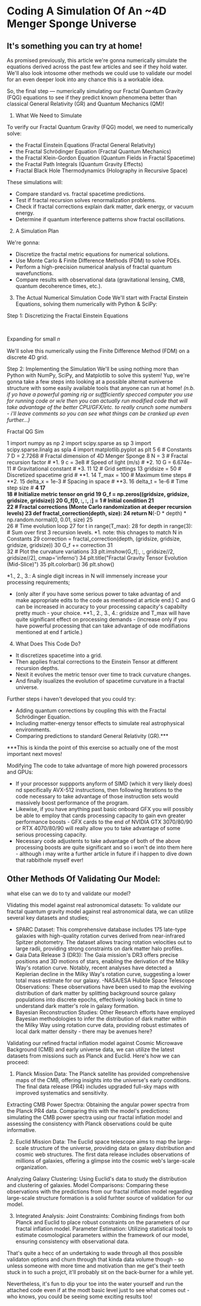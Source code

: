 # Coding A Simulation Of An ~4D Menger Sponge Universe

## It's something you can try at home!

As promised previously, this article we're gonna numerically simulate the equations derived across the past few articles and see if they hold water. We'll also look intosome other methods we could use to validate our model for an even deeper look into any chance this is a workable idea.


So, the final step — numerically simulating our Fractal Quantum Gravity (FQG) equations to see if they predict known phenomena better than classical General Relativity (GR) and Quantum Mechanics (QM)!

1. What We Need to Simulate

To verify our Fractal Quantum Gravity (FQG) model, we need to numerically solve:
- the Fractal Einstein Equations (Fractal General Relativity)
- the Fractal Schrödinger Equation (Fractal Quantum Mechanics)
- the Fractal Klein-Gordon Equation (Quantum Fields in Fractal Spacetime)
- the Fractal Path Integrals (Quantum Gravity Effects)
- Fractal Black Hole Thermodynamics (Holography in Recursive Space)

These simulations will:
- Compare standard vs. fractal spacetime predictions.
- Test if fractal recursion solves renormalization problems.
- Check if fractal corrections explain dark matter, dark energy, or vacuum energy.
- Determine if quantum interference patterns show fractal oscillations.


2. A Simulation Plan

We're gonna:
- Discretize the fractal metric equations for numerical solutions.
- Use Monte Carlo & Finite Difference Methods (FDM) to solve PDEs.
- Perform a high-precision numerical analysis of fractal quantum wavefunctions.
- Compare results with observational data (gravitational lensing, CMB, quantum decoherence times, etc.).


3. The Actual Numerical Simulation Code
We'll start with Fractal Einstein Equations, solving them numerically with Python & SciPy:

Step 1: Discretizing the Fractal Einstein Equations

​
 
Expanding for small 
𝑛



We'll solve this numerically using the Finite Difference Method (FDM) on a discrete 4D grid.


Step 2: Implementing the Simulation
We'll be using nothing more than Python with NumPy, SciPy, and Matplotlib to solve this system! Yup, we're gonna take a few steps into looking at a possible alternat euniverse structure with some easily available tools that anyone can run at home!
_(n.b. if yo have a powerful gaming rig or suffficiently specced computer you use for running code or w/e then you can actually run modified code that will take advantage of the better CPU/GFX/etc. to really crunch some numbers - i'll leave comments so you can see what things can be cranked up even further...)_


Fractal QG Sim

1   import numpy as np
2   import scipy.sparse as sp
3   import scipy.sparse.linalg as spla
4   import matplotlib.pyplot as plt
5
6   # Constants
7   D = 2.7268  # Fractal dimension of 4D Menger Sponge
8   N = 3        # Fractal recursion factor  # *1.
9   c = 3e8      # Speed of light (m/s)  # *2.
10  G = 6.674e-11 # Gravitational constant  # *3.
11
12  # Grid settings
13  gridsize = 50  # Discretized spacetime grid  # **1.
14  T_max = 100    # Maximum time steps  # **2.
15  delta_x = 1e-3 # Spacing in space  # **3.
16  delta_t = 1e-6 # Time step size  # **4
17  
18  # Initialize metric tensor on grid
19  G_f = np.zeros((gridsize, gridsize, gridsize, gridsize))
20  G_f[0, :, :, :] = 1  # Initial condition
21  
22  # Fractal corrections (Monte Carlo randomization at deeper recursion levels)
23  def fractal_correction(depth, size):
24      return N**(-D * depth) * np.random.normal(0, 0.01, size)
25  
26  # Time evolution loop
27  for t in range(T_max):
28      for depth in range(3):  # Sum over first 3 recursion levels. *1. note: this chnages to match N in Constants
29          correction = fractal_correction(depth, (gridsize, gridsize, gridsize, gridsize))
30          G_f += correction
31  
32  # Plot the curvature variations
33  plt.imshow(G_f[:, :, gridsize//2, gridsize//2], cmap='inferno')
34  plt.title("Fractal Gravity Tensor Evolution (Mid-Slice)")
35  plt.colorbar()
36  plt.show()


*1., 2., 3.: A single digit increas in N will immensely increase your processing requirements;
- (only alter if you have some serious power to take advantag of and make appropriate edits to the code as mentioned at article end.)
C and G can be increased in accuracy to your processing capacity's capabilty pretty much - your choice.
**1., 2., 3., 4.: gridsize and T_max will have quite significant effect on processing demands - (increase only if you have powerful
processing that can take advantage of ode modifiations mentioned at end f article.)


4. What Does This Code Do?
- It discretizes spacetime into a grid.
- Then applies fractal corrections to the Einstein Tensor at different recursion depths.
- Nexit it evolves the metric tensor over time to track curvature changes.
- And finally isualizes the evolution of spacetime curvature in a fractal universe.


Further steps i haven't developed that you could try:
- Adding quantum corrections by coupling this with the Fractal Schrödinger Equation.
- Including matter-energy tensor effects to simulate real astrophysical environments.
- Comparing predictions to standard General Relativity (GR).***

***This is kinda the point of this exercise so actually one of the most important next moves!

Modifying The code to take advantage of more high powered processors and GPUs:
- If your processor suppports anyform of SIMD (which it very likely does) nd specifically AVX-512 instructions, then 
following lterations to the code necessary to take advantage of those instruction sets would massively boost performance
of the program.
- Likewise, if you have anything past basic onboard GFX you will possibly be able to employ that cards processing capacity 
to gain evn greater performance boosts - GFX cards to the end of NVIDIA GTX 3070/80/90 or RTX 4070/80/90 will really allow
you to take advantage of some serious processing capacity.
- Necessary code adjustents to take advantage of both of the above processing boosts are quite significant and so i won't
de into them here - although i may write a further article in future if i happen to dive down that rabbithole myself ever!


## Other Methods Of Validating Our Model:
what else can we do to ty and validate our model?

Vlidating this model against real astronomical datasets:
To validate our fractal quantum gravity model against real astronomical data, we can utilize several key datasets and studies;

- SPARC Dataset: This comprehensive database includes 175 late-type galaxies with high-quality rotation curves derived from near-infrared Spitzer photometry. The dataset allows tracing rotation velocities out to large radii, providing strong constraints on dark matter halo profiles.
- Gaia Data Release 3 (DR3): The Gaia mission's DR3 offers precise positions and 3D motions of stars, enabling the derivation of the Milky Way's rotation curve. Notably, recent analyses have detected a Keplerian decline in the Milky Way's rotation curve, suggesting a lower total mass estimate for our galaxy.
-NASA/ESA Hubble Space Telescope Observations: These observations have been used to map the evolving distribution of dark matter by splitting background source galaxy populations into discrete epochs, effectively looking back in time to understand dark matter's role in galaxy formation.
- Bayesian Reconstruction Studies: Other Research efforts have employed Bayesian methodologies to infer the distribution of dark matter within the Milky Way using rotation curve data, providing robust estimates of local dark matter density - there may be avenues here?


Validating our refined fractal inflation model against Cosmic Microwave Background (CMB) and early universe data, we can utilize the latest datasets from missions such as Planck and Euclid. Here's how we can proceed:​

1. Planck Mission Data:
The Planck satellite has provided comprehensive maps of the CMB, offering insights into the universe's early conditions. The final data release (PR4) includes upgraded full-sky maps with improved systematics and sensitivity.

Extracting CMB Power Spectra: Obtaining the angular power spectra from the Planck PR4 data.
Comparing this with the model's predictions: simulating the CMB power spectra using our fractal inflation model and assessing the consistency with Planck observations could be quite informative.

2. Euclid Mission Data:
The Euclid space telescope aims to map the large-scale structure of the universe, providing data on galaxy distribution and cosmic web structures. The first data release includes observations of millions of galaxies, offering a glimpse into the cosmic web's large-scale organization.

Analyzing Galaxy Clustering: Using Euclid's data to study the distribution and clustering of galaxies.
Model Comparisons: Comparing these observations with the predictions from our fractal inflation model regarding large-scale structure formation is a solid furhter source of validation for our model.

3. Integrated Analysis:
Joint Constraints: Combining findings from both Planck and Euclid to place robust constraints on the parameters of our fractal inflation model.
Parameter Estimation: Utilizing statistical tools to estimate cosmological parameters within the framework of our model, ensuring consistency with observational data.

That's quite a hecc of an undertaking to wade through all thos possible validaton options and churn through that kinda data volume though - so unless someone with more time and motivation than me get's their teeth stuck in to such a projct, it'll probably sit on the back-burner for a while yet.

Nevertheless, it's fun to dip your toe into the water yourself and run the attached code even if at the modt basic level just to see what comes out - who knows, you could be seeing some exciting results too!